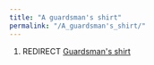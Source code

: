 ```yaml
---
title: "A guardsman's shirt"
permalink: "/A_guardsman's_shirt/"
---
```


1.  REDIRECT [Guardsman's shirt](Guardsman's_shirt "wikilink")